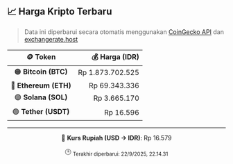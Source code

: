 

<!-- HARGA_KRIPTO -->
## 📈 Harga Kripto Terbaru

> Data ini diperbarui secara otomatis menggunakan [CoinGecko API](https://www.coingecko.com/) dan [exchangerate.host](https://exchangerate.host/)

<div align="center">

| 🪙 Token | 💰 Harga (IDR) |
|:------:|---------------:|
| 🟠 **Bitcoin (BTC)**   | Rp 1.873.702.525 |
| 🔵 **Ethereum (ETH)**  | Rp 69.343.336 |
| 🟣 **Solana (SOL)**    | Rp 3.665.170 |
| 🟢 **Tether (USDT)**   | Rp 16.596 |

---

💱 **Kurs Rupiah (USD → IDR)**: Rp 16.579

🕒 <sub>Terakhir diperbarui: 22/9/2025, 22.14.31</sub>

</div>
<!-- /HARGA_KRIPTO -->